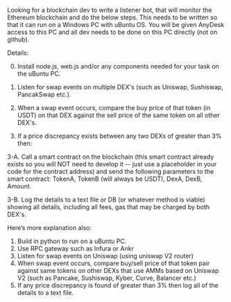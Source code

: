 Looking for a blockchain dev to write a listener bot, that will monitor the Ethereum blockchain and do the below steps. This needs to be written so that it can run on a Windows PC with uBuntu OS. You will be given AnyDesk access to this PC and all dev needs to be done on this PC directly (not on github).

Details:

0. Install node.js, web.js and/or any components needed for your task on the uBuntu PC.

1. Listen for swap events on multiple DEX's (such as Uniswap, Sushiswap, PancakSwap etc.).

2. When a swap event occurs, compare the buy price of that token (in USDT) on that DEX against the sell price of the same token on all other DEX's.

3. If a price discrepancy exists between any two DEXs of greater than 3% then:

3-A. Call a smart contract on the blockchain (this smart contract already exists so you will NOT need to develop it -- just use a placeholder in your code for the contract address) and send the following parameters to the smart contract: TokenA, TokenB (will always be USDT), DexA, DexB, Amount.

3-B. Log the details to a text file or DB (or whatever method is viable) showing all details, including all fees, gas that may be charged by both DEX's.

Here’s more explanation also:

1. Build in python to run on a uBuntu PC.
2. Use RPC gateway such as Infura or Ankr
3. Listen for swap events on Uniswap (using uniswap V2 router)
4. When swap event occurs, compare buy/sell price of that token pair against same tokens on other DEXs that use AMMs based on Uniswap V2 (such as Pancake, Sushiswap, Kyber, Curve, Balancer etc.)
5. If any price discrepancy is found of greater than 3% then log all of the details to a text file.
